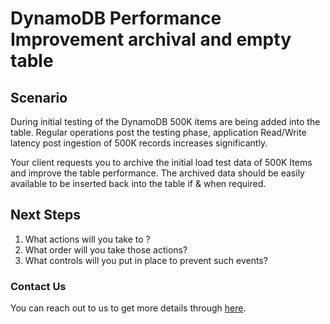 # DynamoDB Performance Improvement archival and empty table

## Scenario
During initial testing of the DynamoDB 500K items are being added into the table. Regular operations post the testing phase, application Read/Write latency post ingestion of 500K records increases significantly. 

Your client requests you to archive the initial load test data of 500K Items and improve the table performance.  The archived data should be easily available to be inserted back into the table if & when required.


## Next Steps
1. What actions will you take to ?
1. What order will you take those actions?
1. What controls will you put in place to prevent such events?


### Contact Us
You can reach out to us to get more details through [here](https://www.youtube.com/channel/UC_evcfxhjjui5hChhLE08tQ/about).

